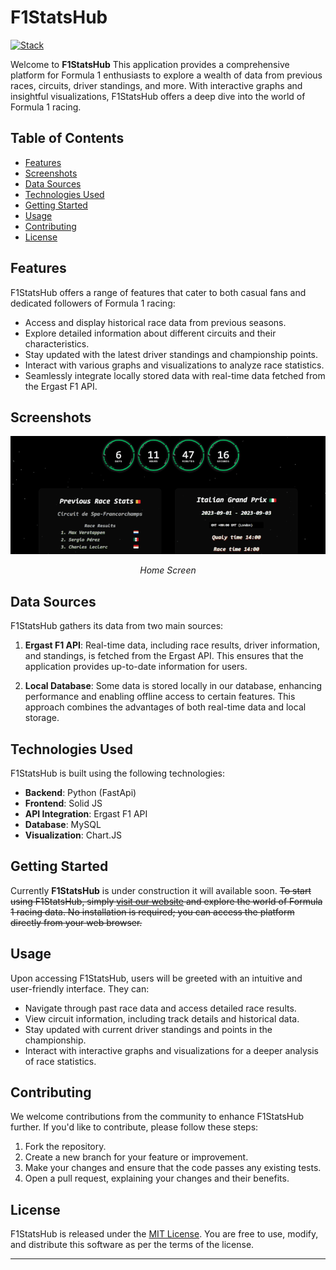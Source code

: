 # F1StatsHub
[![Stack](https://skills.thijs.gg/icons?i=py,fastapi,solidjs,ts,mysql&theme=dark)](https://skills.thijs.gg)

Welcome to **F1StatsHub** This application provides a comprehensive platform for Formula 1 enthusiasts to explore a wealth of data from previous races, circuits, driver standings, and more. With interactive graphs and insightful visualizations, F1StatsHub offers a deep dive into the world of Formula 1 racing.

## Table of Contents

- [Features](#features)
- [Screenshots](#screenshots)
- [Data Sources](#data-sources)
- [Technologies Used](#technologies-used)
- [Getting Started](#getting-started)
- [Usage](#usage)
- [Contributing](#contributing)
- [License](#license)

## Features

F1StatsHub offers a range of features that cater to both casual fans and dedicated followers of Formula 1 racing:

- Access and display historical race data from previous seasons.
- Explore detailed information about different circuits and their characteristics.
- Stay updated with the latest driver standings and championship points.
- Interact with various graphs and visualizations to analyze race statistics.
- Seamlessly integrate locally stored data with real-time data fetched from the Ergast F1 API.

## Screenshots

<div style="text-align:center;">
  <img src="home.gif" alt="Home Screen">
  <p><em>Home Screen</em></p>
</div>



## Data Sources

F1StatsHub gathers its data from two main sources:

1. **Ergast F1 API**: Real-time data, including race results, driver information, and standings, is fetched from the Ergast API. This ensures that the application provides up-to-date information for users.

2. **Local Database**: Some data is stored locally in our database, enhancing performance and enabling offline access to certain features. This approach combines the advantages of both real-time data and local storage.

## Technologies Used

F1StatsHub is built using the following technologies:

- **Backend**: Python (FastApi)
- **Frontend**: Solid JS
- **API Integration**: Ergast F1 API
- **Database**: MySQL
- **Visualization**: Chart.JS

## Getting Started
Currently **F1StatsHub** is under construction it will available soon.
~~To start using F1StatsHub, simply [visit our website](https://www.f1statshub.com) and explore the world of Formula 1 racing data. No installation is required; you can access the platform directly from your web browser.~~
## Usage

Upon accessing F1StatsHub, users will be greeted with an intuitive and user-friendly interface. They can:

- Navigate through past race data and access detailed race results.
- View circuit information, including track details and historical data.
- Stay updated with current driver standings and points in the championship.
- Interact with interactive graphs and visualizations for a deeper analysis of race statistics.

## Contributing

We welcome contributions from the community to enhance F1StatsHub further. If you'd like to contribute, please follow these steps:

1. Fork the repository.
2. Create a new branch for your feature or improvement.
3. Make your changes and ensure that the code passes any existing tests.
4. Open a pull request, explaining your changes and their benefits.

## License

F1StatsHub is released under the [MIT License](/LICENSE). You are free to use, modify, and distribute this software as per the terms of the license.

---